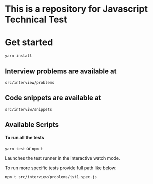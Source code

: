 # This is a repository for Javascript Technical Test

# Get started
`yarn install`

## Interview problems are available at 
`src/interview/problems`
## Code snippets are available at
`src/interviw/snippets`

## Available Scripts
#### To run all the tests
```yarn test```
or
```npm t```

Launches the test runner in the interactive watch mode.

To run more specific tests provide full path like below:

 `npm t src/interview/problems/jst1.spec.js`

